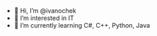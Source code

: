 - 👋 Hi, I’m @ivanochek
- 👀 I’m interested in IT
- 🌱 I’m currently learning C#, C++, Python, Java

<!---
IvaNOchek/IvaNOchek is a ✨ special ✨ repository because its `README.md` (this file) appears on your GitHub profile.
You can click the Preview link to take a look at your changes.
--->
